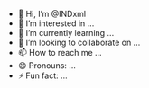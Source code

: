 - 👋 Hi, I’m @INDxml
- 👀 I’m interested in ...
- 🌱 I’m currently learning ...
- 💞️ I’m looking to collaborate on ...
- 📫 How to reach me ...
- 😄 Pronouns: ...
- ⚡ Fun fact: ...

<!---
INDxml/INDxml is a ✨ special ✨ repository because its `README.md` (this file) appears on your GitHub profile.
You can click the Preview link to take a look at your changes.
--->
